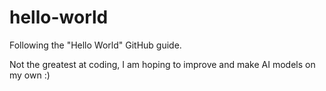 # hello-world
Following the "Hello World" GitHub guide.

Not the greatest at coding, I am hoping to improve and make AI models on my own :)
